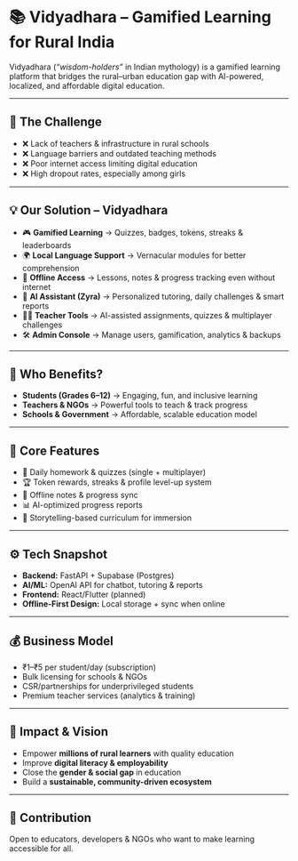 # 📚 Vidyadhara – Gamified Learning for Rural India  

Vidyadhara (*“wisdom-holders”* in Indian mythology) is a gamified learning platform that bridges the rural–urban education gap with AI-powered, localized, and affordable digital education.  

---

## 🚨 The Challenge  
- ❌ Lack of teachers & infrastructure in rural schools  
- ❌ Language barriers and outdated teaching methods  
- ❌ Poor internet access limiting digital education  
- ❌ High dropout rates, especially among girls  

---

## 💡 Our Solution – Vidyadhara  
- 🎮 **Gamified Learning** → Quizzes, badges, tokens, streaks & leaderboards  
- 🌍 **Local Language Support** → Vernacular modules for better comprehension  
- 📶 **Offline Access** → Lessons, notes & progress tracking even without internet  
- 🤖 **AI Assistant (Zyra)** → Personalized tutoring, daily challenges & smart reports  
- 👩‍🏫 **Teacher Tools** → AI-assisted assignments, quizzes & multiplayer challenges  
- 🛠️ **Admin Console** → Manage users, gamification, analytics & backups  

---

## 👥 Who Benefits?  
- **Students (Grades 6–12)** → Engaging, fun, and inclusive learning  
- **Teachers & NGOs** → Powerful tools to teach & track progress  
- **Schools & Government** → Affordable, scalable education model  

---

## 🔑 Core Features  
- 📘 Daily homework & quizzes (single + multiplayer)  
- 🏆 Token rewards, streaks & profile level-up system  
- 📝 Offline notes & progress sync  
- 📊 AI-optimized progress reports  
- 🎤 Storytelling-based curriculum for immersion  

---

## ⚙️ Tech Snapshot  
- **Backend:** FastAPI + Supabase (Postgres)  
- **AI/ML:** OpenAI API for chatbot, tutoring & reports  
- **Frontend:** React/Flutter (planned)  
- **Offline-First Design:** Local storage + sync when online  

---

## 💰 Business Model  
- ₹1–₹5 per student/day (subscription)  
- Bulk licensing for schools & NGOs  
- CSR/partnerships for underprivileged students  
- Premium teacher services (analytics & training)  

---

## 🌱 Impact & Vision  
- Empower **millions of rural learners** with quality education  
- Improve **digital literacy & employability**  
- Close the **gender & social gap** in education  
- Build a **sustainable, community-driven ecosystem**  

---

## 🤝 Contribution  
Open to educators, developers & NGOs who want to make learning accessible for all. 
